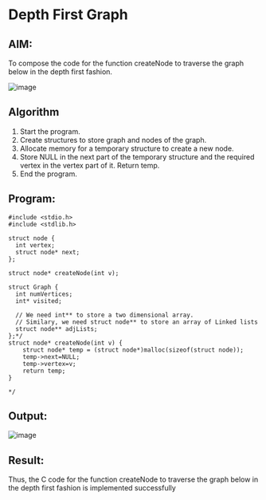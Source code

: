 # Depth First Graph
## AIM:
To compose the code for the function createNode to traverse the graph below in the depth first fashion.

![image](https://github.com/user-attachments/assets/63552824-d0a3-49c6-a473-6db27d1f03e4)

## Algorithm
1. Start the program.
2. Create structures to store graph and nodes of the graph.
3. Allocate memory for a temporary structure to create a new node.
4. Store NULL in the next part of the temporary structure and the required vertex in the vertex part of it. Return temp.
5. End the program.

## Program:
```
#include <stdio.h>
#include <stdlib.h>

struct node {
  int vertex;
  struct node* next;
};

struct node* createNode(int v);

struct Graph {
  int numVertices;
  int* visited;

  // We need int** to store a two dimensional array.
  // Similary, we need struct node** to store an array of Linked lists
  struct node** adjLists;
};*/
struct node* createNode(int v) {
    struct node* temp = (struct node*)malloc(sizeof(struct node));
    temp->next=NULL;
    temp->vertex=v;
    return temp;
}

*/
```

## Output:

![image](https://github.com/user-attachments/assets/b336fd2a-767a-42c9-b9bc-760160dbfbf5)

## Result:
Thus, the C code for the function createNode to traverse the graph below in the depth first fashion is implemented successfully
